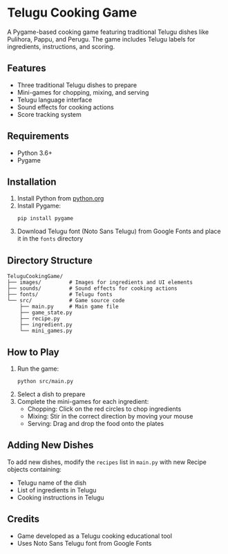 # Telugu Cooking Game

A Pygame-based cooking game featuring traditional Telugu dishes like Pulihora, Pappu, and Perugu. The game includes Telugu labels for ingredients, instructions, and scoring.

## Features

- Three traditional Telugu dishes to prepare
- Mini-games for chopping, mixing, and serving
- Telugu language interface
- Sound effects for cooking actions
- Score tracking system

## Requirements

- Python 3.6+
- Pygame

## Installation

1. Install Python from [python.org](https://www.python.org/downloads/)
2. Install Pygame:
   ```
   pip install pygame
   ```
3. Download Telugu font (Noto Sans Telugu) from Google Fonts and place it in the `fonts` directory

## Directory Structure

```
TeluguCookingGame/
├── images/         # Images for ingredients and UI elements
├── sounds/         # Sound effects for cooking actions
├── fonts/          # Telugu fonts
└── src/            # Game source code
    ├── main.py     # Main game file
    ├── game_state.py
    ├── recipe.py
    ├── ingredient.py
    └── mini_games.py
```

## How to Play

1. Run the game:
   ```
   python src/main.py
   ```
2. Select a dish to prepare
3. Complete the mini-games for each ingredient:
   - Chopping: Click on the red circles to chop ingredients
   - Mixing: Stir in the correct direction by moving your mouse
   - Serving: Drag and drop the food onto the plates

## Adding New Dishes

To add new dishes, modify the `recipes` list in `main.py` with new Recipe objects containing:
- Telugu name of the dish
- List of ingredients in Telugu
- Cooking instructions in Telugu

## Credits

- Game developed as a Telugu cooking educational tool
- Uses Noto Sans Telugu font from Google Fonts
